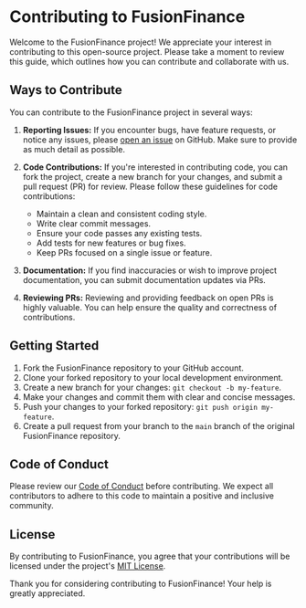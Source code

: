 # Contributing to FusionFinance

Welcome to the FusionFinance project! We appreciate your interest in contributing to this open-source project. Please take a moment to review this guide, which outlines how you can contribute and collaborate with us.

## Ways to Contribute

You can contribute to the FusionFinance project in several ways:

1. **Reporting Issues:** If you encounter bugs, have feature requests, or notice any issues, please [open an issue](https://github.com/emmy3000/FusionFinance/issues) on GitHub. Make sure to provide as much detail as possible.

2. **Code Contributions:** If you're interested in contributing code, you can fork the project, create a new branch for your changes, and submit a pull request (PR) for review. Please follow these guidelines for code contributions:

   - Maintain a clean and consistent coding style.
   - Write clear commit messages.
   - Ensure your code passes any existing tests.
   - Add tests for new features or bug fixes.
   - Keep PRs focused on a single issue or feature.

3. **Documentation:** If you find inaccuracies or wish to improve project documentation, you can submit documentation updates via PRs.

4. **Reviewing PRs:** Reviewing and providing feedback on open PRs is highly valuable. You can help ensure the quality and correctness of contributions.

## Getting Started

1. Fork the FusionFinance repository to your GitHub account.
2. Clone your forked repository to your local development environment.
3. Create a new branch for your changes: `git checkout -b my-feature`.
4. Make your changes and commit them with clear and concise messages.
5. Push your changes to your forked repository: `git push origin my-feature`.
6. Create a pull request from your branch to the `main` branch of the original FusionFinance repository.

## Code of Conduct

Please review our [Code of Conduct](CODE_OF_CONDUCT.md) before contributing. We expect all contributors to adhere to this code to maintain a positive and inclusive community.

## License

By contributing to FusionFinance, you agree that your contributions will be licensed under the project's [MIT License](LICENSE).

Thank you for considering contributing to FusionFinance! Your help is greatly appreciated.
